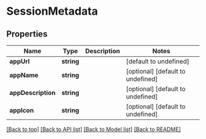 # SessionMetadata

## Properties

|Name | Type | Description | Notes|
|------------ | ------------- | ------------- | -------------|
|**appUrl** | **string** |  | [default to undefined]|
|**appName** | **string** |  | [optional] [default to undefined]|
|**appDescription** | **string** |  | [optional] [default to undefined]|
|**appIcon** | **string** |  | [optional] [default to undefined]|




[[Back to top]](#) [[Back to API list]](../../README.md#documentation-for-api-endpoints) [[Back to Model list]](../../README.md#documentation-for-models) [[Back to README]](../../README.md)
